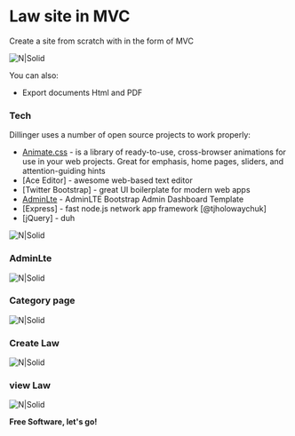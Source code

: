 # Law site in MVC

Create a site from scratch with in the form of MVC

![N|Solid](https://github.com/TursunboyevJahongir/SiteLowMVC/blob/master/assets/img/001.jpg?raw=true)




You can also:

  - Export documents  Html and PDF



### Tech

Dillinger uses a number of open source projects to work properly:

* [Animate.css](http://daneden.me/animate) - is a library of ready-to-use, cross-browser animations for use in your web projects. Great for emphasis, home pages, sliders, and attention-guiding hints
* [Ace Editor] - awesome web-based text editor
* [Twitter Bootstrap] - great UI boilerplate for modern web apps
* [AdminLte](https://adminlte.io/) - AdminLTE Bootstrap Admin Dashboard Template
* [Express] - fast node.js network app framework [@tjholowaychuk]
* [jQuery] - duh

![N|Solid](https://github.com/TursunboyevJahongir/SiteLowMVC/blob/master/assets/img/2020-05-21_125612.png?raw=true)
### AdminLte
![N|Solid](https://github.com/TursunboyevJahongir/SiteLowMVC/blob/master/assets/img/adminLte.png?raw=true)

### Category page
![N|Solid](https://github.com/TursunboyevJahongir/SiteLowMVC/blob/master/assets/img/category.png?raw=true)

### Create Law
![N|Solid](https://github.com/TursunboyevJahongir/SiteLowMVC/blob/master/assets/img/create%20lows.png?raw=true)

### view Law
![N|Solid](https://github.com/TursunboyevJahongir/SiteLowMVC/blob/master/assets/img/low.png?raw=true)


**Free Software, let's go!**
